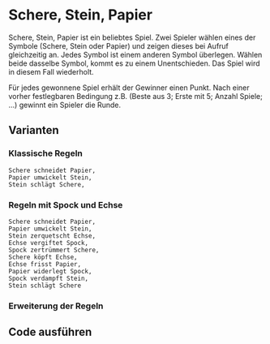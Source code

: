 # Schere, Stein, Papier

Schere, Stein, Papier ist ein beliebtes Spiel. Zwei Spieler wählen eines der Symbole (Schere, Stein oder Papier) und zeigen dieses bei Aufruf gleichzeitig an. Jedes Symbol ist einem anderen Symbol überlegen. Wählen beide dasselbe Symbol, kommt es zu einem Unentschieden. Das Spiel wird in diesem Fall wiederholt. 

 

Für jedes gewonnene Spiel erhält der Gewinner einen Punkt. Nach einer vorher festlegbaren Bedingung z.B. (Beste aus 3; Erste mit 5; Anzahl Spiele; …) gewinnt ein Spieler die Runde.
## Varianten 

### Klassische Regeln

```
Schere schneidet Papier,
Papier umwickelt Stein,
Stein schlägt Schere,
```

### Regeln mit Spock und Echse

```
Schere schneidet Papier, 
Papier umwickelt Stein, 
Stein zerquetscht Echse, 
Echse vergiftet Spock, 
Spock zertrümmert Schere, 
Schere köpft Echse, 
Echse frisst Papier, 
Papier widerlegt Spock, 
Spock verdampft Stein, 
Stein schlägt Schere
```
 

### Erweiterung der Regeln

 

## Code ausführen
